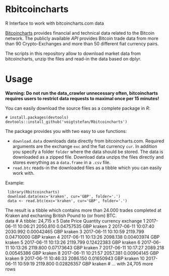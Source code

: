 # Rbitcoincharts
R Interface to work with bitcoincharts.com data

[Bitcoincharts](https://bitcoincharts.com/) provides financial and technical data related to the Bitcoin network. The publicly available *API* provides Bitcoin trade data from more than 90 Crypto-Exchanges and more than 50 different fiat currency pairs. 

The scripts in this repository allow to download market data from bitcoincharts, unzip the files and read-in the data based on dplyr. 

# Usage
**Warning: Do not run the data_crawler unnecessary often, bitcoincharts requires users to restrict data requests to maximal once per 15 minutes!**

You can easily download the source files as a complete package in *R*:

    # install.packages(devtools)
    devtools::install_github('voigtstefan/Rbitcoincharts')
    
    
The package provides you with two easy to use functions:
  - `download.data` downloads data directly from bitcoincharts.com. Required arguments are the exchange `exc` and the fiat currency `cur`. In addition you specify a folder `folder` where the data should be stored. The data is downloaded as a zipped file. Download data unzips the files directly and stores everything as a `data.frame` in a `.csv` file.
  - `read.btc` reads-in the downloaded files as a tibble which you can easily work with. 
  
  Example: 
  
     library(Rbitcoincharts)
     download.data(exc='kraken', cur='GBP', folder='.')
     data <- read.btc(exc='kraken', cur='GBP', folder='.')
  
The result is a tibble which contains more than 24.000 trades completed at Kraken and exchaning British Pound to (or from) BTC.  
     data
     # A tibble: 24,715 x 5
                  Date    Price   Quantity currency exchange
                <dttm>    <dbl>      <dbl>    <chr>    <chr>
      1 2017-06-11 10:06:21 2050.810 0.04757535      GBP   kraken
      2 2017-06-11 10:07:40 2030.992 0.00042465      GBP   kraken
      3 2017-06-11 10:10:59 2119.799 0.04710000      GBP   kraken
      4 2017-06-11 10:13:26 2098.138 0.00403974      GBP   kraken
      5 2017-06-11 10:13:26 2119.799 0.12422383      GBP   kraken
      6 2017-06-11 10:13:26 2119.800 0.07173643      GBP   kraken
      7 2017-06-11 10:17:27 2089.218 0.00545386      GBP   kraken
      8 2017-06-11 10:21:57 2057.381 0.00904145      GBP   kraken
      9 2017-06-11 10:46:33 2086.150 0.01650943      GBP   kraken
      10 2017-06-11 10:59:19 2119.800 0.02826357      GBP   kraken
      # ... with 24,705 more rows
